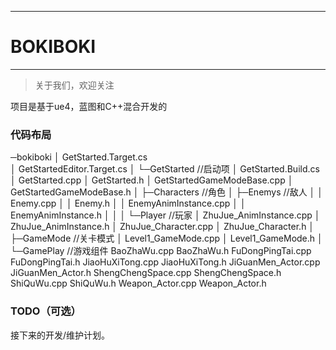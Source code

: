 ---
# BOKIBOKI
-------------

> 关于我们，欢迎关注  

项目是基于ue4，蓝图和C++混合开发的

### 代码布局

─bokiboki
    │  GetStarted.Target.cs																							
    │  GetStartedEditor.Target.cs
    │
    └─GetStarted															//启动项
        │  GetStarted.Build.cs
        │  GetStarted.cpp
        │  GetStarted.h
        │  GetStartedGameModeBase.cpp
        │  GetStartedGameModeBase.h
        │
        ├─Characters														//角色
        │  ├─Enemys 														//敌人
        │  │      Enemy.cpp
        │  │      Enemy.h
        │  │      EnemyAnimInstance.cpp
        │  │      EnemyAnimInstance.h
        │  │
        │  └─Player 															//玩家
        │          ZhuJue_AnimInstance.cpp
        │          ZhuJue_AnimInstance.h
        │          ZhuJue_Character.cpp
        │          ZhuJue_Character.h
        │
        ├─GameMode 													//关卡模式
        │      Level1_GameMode.cpp
        │      Level1_GameMode.h
        │
        └─GamePlay 													//游戏组件
                BaoZhaWu.cpp
                BaoZhaWu.h
                FuDongPingTai.cpp
                FuDongPingTai.h
                JiaoHuXiTong.cpp
                JiaoHuXiTong.h
                JiGuanMen_Actor.cpp
                JiGuanMen_Actor.h
                ShengChengSpace.cpp
                ShengChengSpace.h
                ShiQuWu.cpp
                ShiQuWu.h
                Weapon_Actor.cpp
                Weapon_Actor.h

### TODO（可选）

接下来的开发/维护计划。